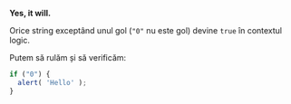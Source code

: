 **Yes, it will.**

Orice string exceptând unul gol (`"0"` nu este gol) devine `true` în contextul logic.

Putem să rulăm și să verificăm:

```js run
if ("0") {
  alert( 'Hello' );
}
```

